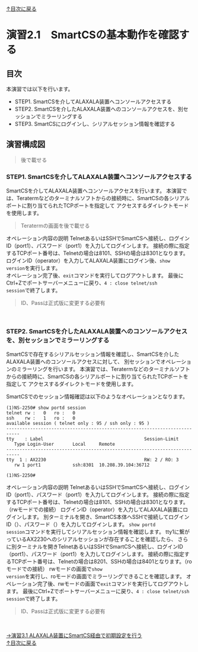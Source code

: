 [↑目次に戻る](/README.md)
<br>
# 演習2.1　SmartCSの基本動作を確認する

## 目次
本演習では以下を行います。
- STEP1. SmartCSを介してALAXALA装置へコンソールアクセスする
- STEP2. SmartCSを介したALAXALA装置へのコンソールアクセスを、別セッションでミラーリングする
- STEP3. SmartCSにログインし、シリアルセッション情報を確認する

## 演習構成図

> 後で載せる

### STEP1. SmartCSを介してALAXALA装置へコンソールアクセスする

SmartCSを介してALAXALA装置へコンソールアクセスを行います。
本演習では、Teratermなどのターミナルソフトからの接続時に、SmartCSの各シリアルポートに割り当てられたTCPポートを指定して
アクセスするダイレクトモードを使用します。

> Teratermの画面を後で載せる

オペレーション内容の説明
TelnetあるいはSSHでSmartCSへ接続し、ログインID（port1）、パスワード（port1）を入力してログインします。
接続の際に指定するTCPポート番号は、Telnetの場合は8101、SSHの場合は8301となります。
ログインID（operator）を入力してALAXALA装置にログイン後、<code>show version</code>を実行します。  
オペレーション完了後、<code>exit</code>コマンドを実行してログアウトします。
最後にCtrl+Zでポートサーバーメニューに戻り、<code>4  : close telnet/ssh session</code>で終了します。
> ID、Passは正式版に変更する必要有
<br>



### STEP2. SmartCSを介したALAXALA装置へのコンソールアクセスを、別セッションでミラーリングする

SmartCSで存在するシリアルセッション情報を確認し、SmartCSを介したALAXALA装置へのコンソールアクセスに対して、
別セッションでオペレーションのミラーリングを行います。
本演習では、Teratermなどのターミナルソフトからの接続時に、SmartCSの各シリアルポートに割り当てられたTCPポートを指定して
アクセスするダイレクトモードを使用します。

SmartCSでのセッション情報確認は以下のようなオペレーションとなります。
<br>

```
(1)NS-2250# show portd session
telnet rw :   0   ro :   0
ssh    rw :   1   ro :   0
available session ( telnet only : 95 / ssh only : 95 )
---------------------------------------------------------------------------
tty    : Label                                      Session-Limit 
   Type Login-User       Local     Remote
---------------------------------------------------------------------------
tty  1 : AX2230                                     RW: 2 / RO: 3 
   rw 1 port1            ssh:8301  10.208.39.104:36712

(1)NS-2250#
```
オペレーション内容の説明
TelnetあるいはSSHでSmartCSへ接続し、ログインID（port1）、パスワード（port1）を入力してログインします。
接続の際に指定するTCPポート番号は、Telnetの場合は8101、SSHの場合は8301となります。（rwモードでの接続）
ログインID（operator）を入力してALAXALA装置にログインします。
別ターミナルを開き、SmartCS本体へSSHで接続してログインID（）、パスワード（）を入力してログインします。
<code>show portd session</code>コマンドを実行してシリアルセッション情報を確認します。
tty1に繋がっているAX2230へのシリアルセッションが存在することを確認したら、
さらに別ターミナルを開きTelnetあるいはSSHでSmartCSへ接続し、ログインID（port1）、パスワード（port1）を入力してログインします。
接続の際に指定するTCPポート番号は、Telnetの場合は8201、SSHの場合は8401となります。（roモードでの接続）
rwモードの画面で<code>show version</code>を実行し、roモードの画面でミラーリングできることを確認します。
オペレーション完了後、rwモードの画面で<code>exit</code>コマンドを実行してログアウトします。
最後にCtrl+Zでポートサーバーメニューに戻り、<code>4  : close telnet/ssh session</code>で終了します。
> ID、Passは正式版に変更する必要有
<br>


[→演習3.1 ALAXALA装置にSmartCS経由で初期設定を行う](/3.1-initial_setup_the_alaxala_device_via_smartcs.md)  
[↑目次に戻る](/README.md)
